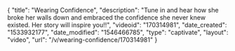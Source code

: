 {
    "title": "Wearing Confidence",
    "description": "Tune in and hear how she broke her walls down and embraced the confidence she never knew existed. Her story will inspire you!!",
    "videoid": "170314981",
    "date_created": "1533932177",
    "date_modified": "1546466785",
    "type": "captivate",
    "layout": "video",
    "url": "\/v\/wearing-confidence\/170314981"
}